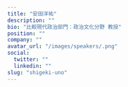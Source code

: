 ```yaml
---
title: "安田洋祐"
description: ""
bio: "比較現代政治部門：政治文化分野 教授"
position: ""
company: ""
avatar_url: "/images/speakers/.png"
social:
  twitter: ""
  linkedin: ""
slug: "shigeki-uno"
---
```

